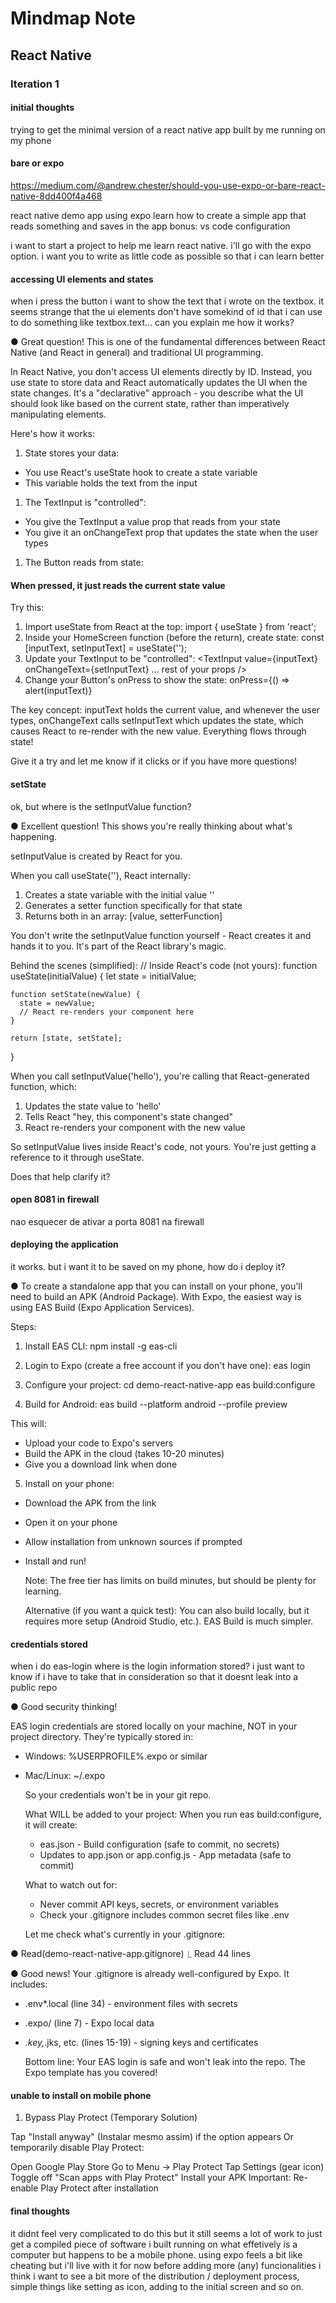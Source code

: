 # Mindmap Note

## React Native

### Iteration 1

#### initial thoughts

trying to get the minimal version of a react native app built by me running on my phone

#### bare or expo

<https://medium.com/@andrew.chester/should-you-use-expo-or-bare-react-native-8dd400f4a468>

react native demo app
using expo
learn how to create a simple app that reads something and saves in the app
bonus: vs code configuration

i want to start a project to help me learn react native. i'll go with the expo option. i want you to write as little code as possible so that i can learn better

#### accessing UI elements and states

when i press the button i want to show the text that i wrote on the textbox. it seems strange that the ui elements don't have somekind of id that i can use to do something like textbox.text... can you explain me how it works?

● Great question! This is one of the fundamental differences between React Native (and React in general) and traditional UI programming.

  In React Native, you don't access UI elements directly by ID. Instead, you use state to store data and React automatically updates the UI when the state changes. It's a "declarative" approach - you describe what the UI should look like based on the current state,
  rather than imperatively manipulating elements.

  Here's how it works:

1. State stores your data:

- You use React's useState hook to create a state variable
- This variable holds the text from the input

1. The TextInput is "controlled":

- You give the TextInput a value prop that reads from your state
- You give it an onChangeText prop that updates the state when the user types

1. The Button reads from state:

#### When pressed, it just reads the current state value

Try this:

1. Import useState from React at the top: import { useState } from 'react';
2. Inside your HomeScreen function (before the return), create state:
  const [inputText, setInputText] = useState('');
3. Update your TextInput to be "controlled":
  <TextInput
    value={inputText}
    onChangeText={setInputText}
    ... rest of your props
  />
4. Change your Button's onPress to show the state:
  onPress={() => alert(inputText)}

  The key concept: inputText holds the current value, and whenever the user types, onChangeText calls setInputText which updates the state, which causes React to re-render with the new value. Everything flows through state!

  Give it a try and let me know if it clicks or if you have more questions!

#### setState

  ok, but where is the setInputValue function?

● Excellent question! This shows you're really thinking about what's happening.

  setInputValue is created by React for you.

  When you call useState(''), React internally:

  1. Creates a state variable with the initial value ''
  2. Generates a setter function specifically for that state
  3. Returns both in an array: [value, setterFunction]

  You don't write the setInputValue function yourself - React creates it and hands it to you. It's part of the React library's magic.

  Behind the scenes (simplified):
  // Inside React's code (not yours):
  function useState(initialValue) {
    let state = initialValue;

    function setState(newValue) {
      state = newValue;
      // React re-renders your component here
    }

    return [state, setState];
  }

  When you call setInputValue('hello'), you're calling that React-generated function, which:

  1. Updates the state value to 'hello'
  2. Tells React "hey, this component's state changed"
  3. React re-renders your component with the new value

  So setInputValue lives inside React's code, not yours. You're just getting a reference to it through useState.

  Does that help clarify it?

#### open 8081 in firewall

  nao esquecer de ativar a porta 8081 na firewall

#### deploying the application

   it works. but i want it to be saved on my phone, how do i deploy it?

● To create a standalone app that you can install on your phone, you'll need to build an APK (Android Package). With Expo, the easiest way is using EAS Build (Expo Application Services).

  Steps:

1. Install EAS CLI:
npm install -g eas-cli

2. Login to Expo (create a free account if you don't have one):
eas login

3. Configure your project:
cd demo-react-native-app
eas build:configure

4. Build for Android:
eas build --platform android --profile preview

This will:

- Upload your code to Expo's servers
- Build the APK in the cloud (takes 10-20 minutes)
- Give you a download link when done

5. Install on your phone:

- Download the APK from the link
- Open it on your phone
- Allow installation from unknown sources if prompted
- Install and run!

  Note: The free tier has limits on build minutes, but should be plenty for learning.

  Alternative (if you want a quick test): You can also build locally, but it requires more setup (Android Studio, etc.). EAS Build is much simpler.

#### credentials stored

when i do eas-login where is the login information stored? i just want to know if i have to take that in consideration so that it doesnt leak into a public repo

● Good security thinking!

  EAS login credentials are stored locally on your machine, NOT in your project directory. They're typically stored in:

- Windows: %USERPROFILE%\.expo or similar
- Mac/Linux: ~/.expo

  So your credentials won't be in your git repo.

  What WILL be added to your project:
  When you run eas build:configure, it will create:
  - eas.json - Build configuration (safe to commit, no secrets)
  - Updates to app.json or app.config.js - App metadata (safe to commit)

  What to watch out for:
  - Never commit API keys, secrets, or environment variables
  - Check your .gitignore includes common secret files like .env

  Let me check what's currently in your .gitignore:

● Read(demo-react-native-app\.gitignore)
  ⎿  Read 44 lines

● Good news! Your .gitignore is already well-configured by Expo. It includes:

- .env*.local (line 34) - environment files with secrets
- .expo/ (line 7) - Expo local data
- *.key,*.jks, etc. (lines 15-19) - signing keys and certificates

  Bottom line: Your EAS login is safe and won't leak into the repo. The Expo template has you covered!

#### unable to install on mobile phone

1. Bypass Play Protect (Temporary Solution)

Tap "Install anyway" (Instalar mesmo assim) if the option appears
Or temporarily disable Play Protect:

Open Google Play Store
Go to Menu → Play Protect
Tap Settings (gear icon)
Toggle off "Scan apps with Play Protect"
Install your APK
Important: Re-enable Play Protect after installation

#### final thoughts

it didnt feel very complicated to do this but it still seems a lot of work to just get a compiled piece of software i built running on what effetively is a computer but happens to be a mobile phone.
using expo feels a bit like cheating but i'll live with it for now
before adding more (any) funcionalities i think i want to see a bit more of the distribution / deployment process, simple things like setting as icon, adding to the initial screen and so on.
